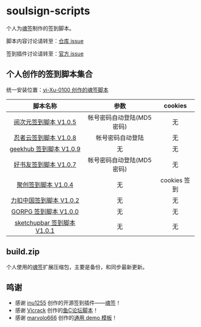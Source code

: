 # soulsign-scripts

个人为[魂签](https://github.com/inu1255/soulsign-chrome)制作的签到脚本。

脚本内容讨论请转至：[仓库 issue](https://github.com/yi-Xu-0100/soulsign-scripts/issues)

签到插件讨论请转至：[官方 issue](https://github.com/inu1255/soulsign-chrome/issues)

## 个人创作的签到脚本集合

统一安装位置：[yi-Xu-0100 创作的魂签脚本](https://soulsign.inu1255.cn/?uid=1176)

|脚本名称|参数|cookies|
|:--------:|:--------:|:--------:|
|[阅次元签到脚本 V1.0.5](https://soulsign.inu1255.cn/scripts/174)|帐号密码自动登陆(MD5 密码)|无|
|[忍者云签到脚本 V1.0.8](https://soulsign.inu1255.cn/scripts/173)|帐号密码自动登陆|无|
|[geekhub 签到脚本 V1.0.9](https://soulsign.inu1255.cn/scripts/172)|无|无|
|[好书友签到脚本 V1.0.7](https://soulsign.inu1255.cn/scripts/185)|帐号密码自动登陆(MD5 密码)|无|
|[聚创签到脚本 V1.0.4](https://soulsign.inu1255.cn/scripts/186)|无|cookies 签到|
|[力扣中国签到脚本 V1.0.2](https://soulsign.inu1255.cn/scripts/191)|无|无|
|[GORPG 签到脚本 V1.0.0](https://soulsign.inu1255.cn/scripts/192)|无|无|
|[sketchupbar 签到脚本 V1.0.1](https://soulsign.inu1255.cn/scripts/198)|无|无|

## build.zip

个人使用的[魂签](https://github.com/inu1255/soulsign-chrome)扩展压缩包，主要是备份，和同步最新更新。

## 鸣谢

+ 感谢 [inu1255](https://github.com/inu1255) 创作的开源签到插件——[魂签](https://github.com/inu1255/soulsign-chrome)！
+ 感谢 [Vicrack](https://github.com/ViCrack) 创作的[鱼C论坛脚本](https://soulsign.inu1255.cn/scripts/167)！
+ 感谢 [marvolo666](https://github.com/marvolo666) 创作的[通用 demo 模板](https://github.com/inu1255/soulsign-chrome/blob/master/public/demos/ShadowSocksR.js)！
